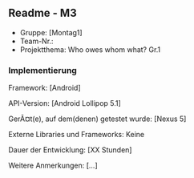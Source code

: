 ## Readme - M3

* Gruppe:	[Montag1]
* Team-Nr.:
* Projektthema: Who owes whom what? Gr.1

### Implementierung

Framework:	[Android]

API-Version:	[Android Lollipop 5.1]

GerÃ¤t(e), auf dem(denen) getestet wurde:
[Nexus 5]

Externe Libraries und Frameworks:
Keine

Dauer der Entwicklung:
[XX Stunden]

Weitere Anmerkungen:
[...]
